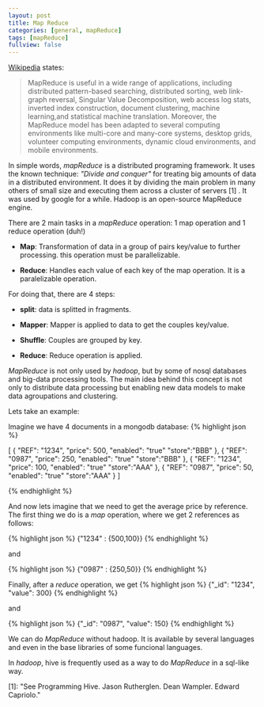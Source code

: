 ```yaml
---
layout: post
title: Map Reduce
categories: [general, mapReduce]
tags: [mapReduce]
fullview: false
---
```



[Wikipedia](http://en.wikipedia.org/wiki/MapReduce) states: 

> MapReduce is useful in a wide range of applications, including distributed pattern-based searching, distributed sorting, web link-graph reversal, Singular Value Decomposition, web access log stats, inverted index construction, document clustering, machine learning,and statistical machine translation. Moreover, the MapReduce model has been adapted to several computing environments like multi-core and many-core systems, desktop grids, volunteer computing environments, dynamic cloud environments, and mobile environments.

In simple words, _mapReduce_ is a distributed programing framework. It uses the known technique: _"Divide and conquer"_ for treating big amounts of data in a distributed environment. It does it by dividing the main problem in many others of small size and executing them across a cluster of servers [1] . It was used by google for a while. Hadoop is an open-source MapReduce engine.

There are 2 main tasks in a _mapReduce_ operation: 1 map operation and 1 reduce operation (duh!)

* __Map__: Transformation of data in a group of pairs key/value to further processing. this operation must be parallelizable.

* __Reduce__: Handles each value of each key of the map operation. It is a paralelizable operation.

For doing that, there are 4 steps:

* __split__: data is splitted in fragments.

* __Mapper__: Mapper is applied to data to get the couples key/value.

* __Shuffle__: Couples are grouped by key.

* __Reduce__: Reduce operation is applied.

_MapReduce_ is not only used by _hadoop_, but by some of nosql databases and big-data processing tools. The main idea behind this concept is not only to distribute data processing but enabling new data models to make data agroupations and clustering.

Lets take an example:

Imagine we have 4 documents in a mongodb database:
{% highlight json %}

[
{
	"REF": "1234",
	"price": 500,
	"enabled": "true"
	"store":"BBB"
},
{
	"REF": "0987",
	"price": 250,
	"enabled": "true"
	"store":"BBB"
},
{
	"REF": "1234",
	"price": 100,
	"enabled": "true"
	"store":"AAA"
},
{
	"REF": "0987",
	"price": 50,
	"enabled": "true"
	"store":"AAA"
}
]

{% endhighlight %}

And now lets imagine that we need to get the average price by reference. The first thing we do is a _map_ operation, where we get 2 references as follows:

{% highlight json %}
{"1234" : {500,100}}
{% endhighlight %}

 and 

{% highlight json %}
 {"0987" : {250,50}}
{% endhighlight %}

Finally, after a _reduce_ operation, we get 
{% highlight json %}
{"_id": "1234",
"value": 300}
{% endhighlight %}

and

{% highlight json %}
{"_id": "0987",
"value": 150}
{% endhighlight %}

We can do _MapReduce_ without hadoop. It is available by several languages and even in the base libraries of some funcional languages.

In _hadoop_, hive is frequently used as a way to do _MapReduce_ in a sql-like way.




[1]: "See Programming Hive. Jason Rutherglen. Dean Wampler. Edward Capriolo."


